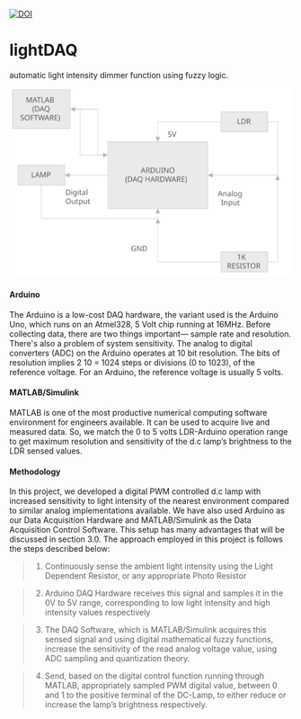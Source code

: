 [![DOI](https://zenodo.org/badge/151800045.svg)](https://zenodo.org/badge/latestdoi/151800045)

# lightDAQ
automatic light intensity dimmer function using fuzzy logic.

![alt text](arch.svg)

#### Arduino
The Arduino is a low-cost DAQ hardware, the variant used is the Arduino Uno, which runs
on an Atmel328, 5 Volt chip running at 16MHz. Before collecting data, there are two things
important— sample rate and resolution. There's also a problem of system sensitivity.
The analog to digital converters (ADC) on the Arduino operates at 10 bit resolution. The bits
of resolution implies 2 10 = 1024 steps or divisions (0 to 1023), of the reference voltage. For
an Arduino, the reference voltage is usually 5 volts.

#### MATLAB/Simulink
MATLAB is one of the most productive numerical computing software environment for
engineers available. It can be used to acquire live and measured data. So, we match the 0 to 5
volts LDR-Arduino operation range to get maximum resolution and sensitivity of the d.c
lamp’s brightness to the LDR sensed values.

#### Methodology
In this project, we developed a digital PWM controlled d.c lamp with increased sensitivity to
light intensity of the nearest environment compared to similar analog implementations
available.
We have also used Arduino as our Data Acquisition Hardware and MATLAB/Simulink as
the Data Acquisition Control Software.
This setup has many advantages that will be discussed in section 3.0.
The approach employed in this project is follows the steps described below:

> 1. Continuously sense the ambient light intensity using the Light Dependent Resistor, or any
appropriate Photo Resistor

> 2. Arduino DAQ Hardware receives this signal and samples it in the 0V to 5V range,
corresponding to low light intensity and high intensity values respectively

> 3. The DAQ Software, which is MATLAB/Simulink acquires this sensed signal and using
digital mathematical fuzzy functions, increase the sensitivity of the read analog voltage value,
using ADC sampling and quantization theory.

> 4. Send, based on the digital control function running through MATLAB, appropriately
sampled PWM digital value, between 0 and 1 to the positive terminal of the DC-Lamp, to
either reduce or increase the lamp’s brightness respectively.
